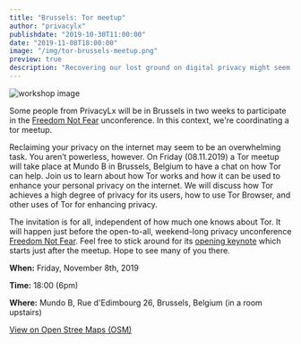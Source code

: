 ```yaml
---
title: "Brussels: Tor meetup"
author: "privacylx"
publishdate: "2019-10-30T11:00:00"
date: "2019-11-08T18:00:00"
image: "/img/tor-brussels-meetup.png"
preview: true
description: "Recovering our lost ground on digital privacy might seem like an overwhelming task, but in fact it is not as hard. In this workshop, we will explore and explain how to can help us in that as well as have a gathering of people interested in these topics"
---
```


![workshop image](/img/tor-brussels-meetup.png)

Some people from PrivacyLx will be in Brussels in two weeks to participate in the [Freedom Not Fear](https://freedomnotfear.org) unconference. In this context, we're coordinating a tor meetup.

Reclaiming your privacy on the internet may seem to be an overwhelming task. You aren’t powerless, however. On Friday (08.11.2019) a Tor meetup will take place at Mundo B in Brussels, Belgium to have a chat on how Tor can help. Join us to learn about how Tor works and how it can be used to enhance your personal privacy on the internet. We will discuss how Tor achieves a high degree of privacy for its users, how to use Tor Browser, and other uses of Tor for enhancing privacy.

The invitation is for all, independent of how much one knows about Tor. It will happen just before the open-to-all, weekend-long privacy unconference [Freedom Not Fear](https://freedomnotfear.org). Feel free to stick around for its [opening keynote](https://www.freedomnotfear.org/fnf-2019/opening-keynote-by-wojciech-wiewiorowski-edps) which starts just after the meetup. Hope to see many of you there.

**When:** Friday, November 8th, 2019 

**Time:** 18:00 (6pm)

**Where:** Mundo B, Rue d'Edimbourg 26, Brussels, Belgium (in a room upstairs)

[View on Open Stree Maps (OSM)](https://www.openstreetmap.org/way/139078492#map=17/50.83787/4.36425)
